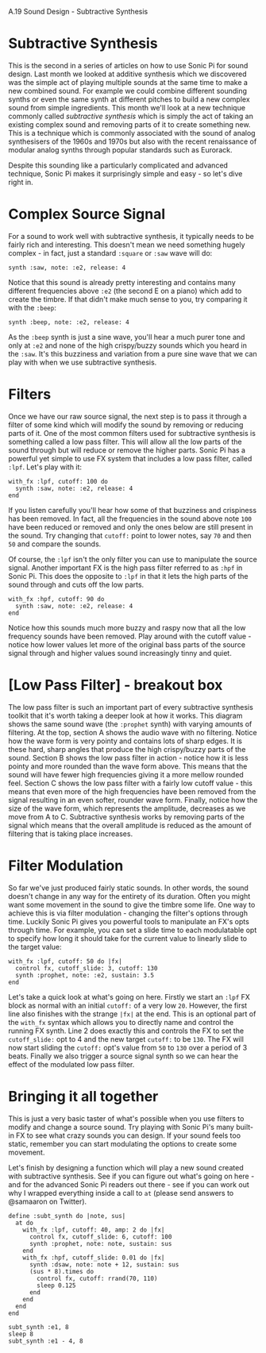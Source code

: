 A.19 Sound Design - Subtractive Synthesis

# Subtractive Synthesis

This is the second in a series of articles on how to use Sonic Pi for
sound design. Last month we looked at additive synthesis which we
discovered was the simple act of playing multiple sounds at the same
time to make a new combined sound. For example we could combine
different sounding synths or even the same synth at different pitches to
build a new complex sound from simple ingredients. This month we'll look
at a new technique commonly called _subtractive synthesis_ which is
simply the act of taking an existing complex sound and removing parts of
it to create something new. This is a technique which is commonly
associated with the sound of analog synthesisers of the 1960s and 1970s
but also with the recent renaissance of modular analog synths through
popular standards such as Eurorack.

Despite this sounding like a particularly complicated and advanced
technique, Sonic Pi makes it surprisingly simple and easy - so let's
dive right in.

# Complex Source Signal

For a sound to work well with subtractive synthesis, it typically needs
to be fairly rich and interesting. This doesn't mean we need something
hugely complex - in fact, just a standard `:square` or `:saw` wave will
do:

```
synth :saw, note: :e2, release: 4
```

Notice that this sound is already pretty interesting and contains many
different frequencies above `:e2` (the second E on a piano) which add to
create the timbre. If that didn't make much sense to you, try comparing
it with the `:beep`:

```
synth :beep, note: :e2, release: 4
```

As the `:beep` synth is just a sine wave, you'll hear a much purer tone
and only at `:e2` and none of the high crispy/buzzy sounds which you
heard in the `:saw`. It's this buzziness and variation from a pure sine
wave that we can play with when we use subtractive synthesis.

# Filters

Once we have our raw source signal, the next step is to pass it through
a filter of some kind which will modify the sound by removing or
reducing parts of it. One of the most common filters used for
subtractive synthesis is something called a low pass filter. This will
allow all the low parts of the sound through but will reduce or remove
the higher parts. Sonic Pi has a powerful yet simple to use FX system
that includes a low pass filter, called `:lpf`. Let's play with it:

```
with_fx :lpf, cutoff: 100 do
  synth :saw, note: :e2, release: 4
end
```

If you listen carefully you'll hear how some of that buzziness and
crispiness has been removed. In fact, all the frequencies in the sound
above note `100` have been reduced or removed and only the ones below are
still present in the sound. Try changing that `cutoff:` point to
lower notes, say `70` and then `50` and compare the sounds.

Of course, the `:lpf` isn't the only filter you can use to manipulate
the source signal. Another important FX is the high pass filter referred
to as `:hpf` in Sonic Pi. This does the opposite to `:lpf` in that it
lets the high parts of the sound through and cuts off the low parts.

```
with_fx :hpf, cutoff: 90 do
  synth :saw, note: :e2, release: 4
end
```

Notice how this sounds much more buzzy and raspy now that all the low
frequency sounds have been removed. Play around with the cutoff value -
notice how lower values let more of the original bass parts of the
source signal through and higher values sound increasingly tinny and
quiet.

# [Low Pass Filter] - breakout box

The low pass filter is such an important part of every subtractive
synthesis toolkit that it's worth taking a deeper look at how it
works. This diagram shows the same sound wave (the `:prophet` synth)
with varying amounts of filtering. At the top, section A shows the audio
wave with no filtering. Notice how the wave form is very pointy and
contains lots of sharp edges. It is these hard, sharp angles that
produce the high crispy/buzzy parts of the sound. Section B shows the low
pass filter in action - notice how it is less pointy and more rounded
than the wave form above. This means that the sound will have fewer high
frequencies giving it a more mellow rounded feel. Section C shows the
low pass filter with a fairly low cutoff value - this means that even
more of the high frequencies have been removed from the signal resulting
in an even softer, rounder wave form. Finally, notice how the size of
the wave form, which represents the amplitude, decreases as we move from
A to C. Subtractive synthesis works by removing parts of the signal
which means that the overall amplitude is reduced as the amount of
filtering that is taking place increases.


# Filter Modulation

So far we've just produced fairly static sounds. In other words, the
sound doesn't change in any way for the entirety of its duration. Often
you might want some movement in the sound to give the timbre some
life. One way to achieve this is via filter modulation - changing the
filter's options through time. Luckily Sonic Pi gives you powerful tools
to manipulate an FX's opts through time. For example, you can set a
slide time to each modulatable opt to specify how long it should take
for the current value to linearly slide to the target value:

```
with_fx :lpf, cutoff: 50 do |fx|
  control fx, cutoff_slide: 3, cutoff: 130
  synth :prophet, note: :e2, sustain: 3.5
end
```

Let's take a quick look at what's going on here. Firstly we start an
`:lpf` FX block as normal with an initial `cutoff:` of a very low
`20`. However, the first line also finishes with the strange `|fx|` at
the end. This is an optional part of the `with_fx` syntax which allows
you to directly name and control the running FX synth. Line 2 does
exactly this and controls the FX to set the `cutoff_slide:` opt to 4 and
the new target `cutoff:` to be `130`. The FX will now start sliding the
`cutoff:` opt's value from `50` to `130` over a period of 3
beats. Finally we also trigger a source signal synth so we can hear the
effect of the modulated low pass filter.


# Bringing it all together

This is just a very basic taster of what's possible when you use filters
to modify and change a source sound. Try playing with Sonic Pi's many
built-in FX to see what crazy sounds you can design. If your sound feels
too static, remember you can start modulating the options to create some
movement.

Let's finish by designing a function which will play a new sound created
with subtractive synthesis. See if you can figure out what's going on
here - and for the advanced Sonic Pi readers out there - see if you can
work out why I wrapped everything inside a call to `at` (please send
answers to @samaaron on Twitter).

```
define :subt_synth do |note, sus|
  at do
    with_fx :lpf, cutoff: 40, amp: 2 do |fx|
      control fx, cutoff_slide: 6, cutoff: 100
      synth :prophet, note: note, sustain: sus
    end
    with_fx :hpf, cutoff_slide: 0.01 do |fx|
      synth :dsaw, note: note + 12, sustain: sus
      (sus * 8).times do
        control fx, cutoff: rrand(70, 110)
        sleep 0.125
      end
    end
  end
end

subt_synth :e1, 8
sleep 8
subt_synth :e1 - 4, 8
```
